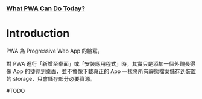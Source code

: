 ### [What PWA Can Do Today?](https://whatpwacando.today/)

# Introduction

PWA 為 Progressive Web App 的縮寫。

對 PWA 進行「新增至桌面」或「安裝應用程式」時，其實只是添加一個外觀長得像 App 的捷徑到桌面，並不會像下載真正的 App 一樣將所有靜態檔案儲存到裝置的 storage，只會儲存部分必要資源。

#TODO
